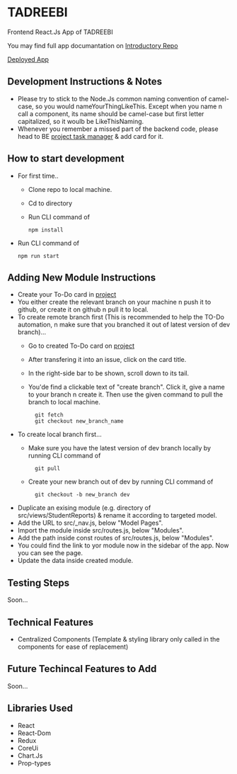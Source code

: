 # TADREEBI

Frontend React.Js App of TADREEBI

You may find full app documantation on [Introductory Repo](https://github.com/Tadreebi/app)

[Deployed App](https://tadreebi.vercel.app/)

## Development Instructions & Notes

- Please try to stick to the Node.Js common naming convention of camel-case, so you would nameYourThingLikeThis. Except when you name n call a component, its name should be camel-case but first letter capitalized, so it woulb be LikeThisNaming.
- Whenever you remember a missed part of the backend code, please head to BE [project task manager](https://github.com/Tadreebi/be/projects/2) & add card for it.

## How to start development
- For first time..
  - Clone repo to local machine.
  - Cd to directory
  - Run CLI command of
  
        npm install
- Run CLI command of

      npm run start

## Adding New Module Instructions

- Create your To-Do card in [project](https://github.com/Tadreebi/fe/projects/1)
- You either create the relevant branch on your machine n push it to github, or create it on github n pull it to local.
- To create remote branch first (This is recommended to help the TO-Do automation, n make sure that you branched it out of latest version of dev branch)...
  - Go to created To-Do card on [project](https://github.com/Tadreebi/fe/projects/1)
  - After transfering it into an issue, click on the card title.
  - In the right-side bar to be shown, scroll down to its tail.
  - You'de find a clickable text of "create branch". Click it, give a name to your branch n create it. Then use the given command to pull the branch to local machine.

          git fetch
          git checkout new_branch_name
- To create local branch first...
  - Make sure you have the latest version of dev branch locally by running CLI command of 

          git pull
  - Create your new branch out of dev by running CLI command of 

          git checkout -b new_branch dev
- Duplicate an exising module (e.g. directory of src/views/StudentReports) & rename it according to targeted model.
- Add the URL to src/_nav.js, below "Model Pages".
- Import the module inside src/routes.js, below "Modules".
- Add the path inside const routes of src/routes.js, below "Modules".
- You could find the link to yor module now in the sidebar of the app. Now you can see the page.
- Update the data inside created module.

## Testing Steps

Soon...

## Technical Features

- Centralized Components (Template & styling library only called in the components for ease of replacement)

## Future Techincal Features to Add

Soon...

## Libraries Used

- React
- React-Dom
- Redux
- CoreUi
- Chart.Js
- Prop-types
